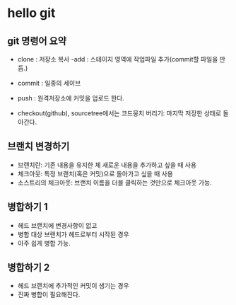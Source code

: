 # hello git

## git 명령어 요약

- clone : 저장소 복사
  -add : 스테이지 영역에 작업파일 추가(commit할 파일을 만듬.)
- commit : 일종의 세이브
- push : 원격저장소에 커밋을 업로드 한다.

- checkout(github), sourcetree에서는 코드뭉치 버리기: 마지막 저장한 상태로 돌아간다.

## 브랜치 변경하기

- 브랜치란: 기존 내용을 유지한 체 새로운 내용을 추가하고 싶을 때 사용
- 체크아웃: 특정 브랜치(혹은 커밋)으로 돌아가고 싶을 때 사용
- 소스트리의 체크아웃: 브랜치 이름을 더블 클릭하는 것만으로 체크아웃 가능.

## 병합하기 1

- 헤드 브랜치에 변경사항이 없고
- 병합 대상 브랜치가 헤드로부터 시작된 경우
- 아주 쉽게 병합 가능.

## 병합하기 2

- 헤드 브랜치에 추가적인 커밋이 생기는 경우
- 진짜 병합이 필요해진다.
